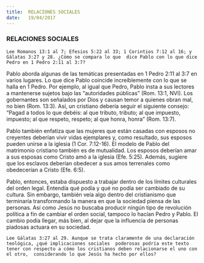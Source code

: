 ```yaml
---
title:  RELACIONES SOCIALES
date:   19/04/2017
---
```


### RELACIONES SOCIALES

`Lee Romanos 13:1 al 7; Efesios 5:22 al 33; 1 Corintios 7:12 al 16; y Gálatas 3:27 y 28. ¿Cómo se compara lo que  dice Pablo con lo que dice Pedro en 1 Pedro 2:11 al 3:7?`

Pablo aborda algunas de las temáticas presentadas en 1 Pedro 2:11 al 3:7 en varios lugares. Lo que dice Pablo  coincide increíblemente con lo que se halla en 1 Pedro. Por ejemplo, al igual que Pedro, Pablo insta a sus  lectores a mantenerse sujetos bajo las “autoridades públicas” (Rom. 13:1, NVI). Los gobernantes son señalados  por Dios y causan temor a quienes obran mal, no bien (Rom. 13:3). Así, un cristiano debería seguir el siguiente  consejo: “Pagad a todos lo que debéis: al que tributo, tributo; al que impuesto, impuesto; al que respeto,  respeto; al que honra, honra” (Rom. 13:7).

Pablo también enfatiza que las mujeres que están casadas con esposos no creyentes deberían vivir vidas  ejemplares y, como resultado, sus esposos pueden unirse a la iglesia (1 Cor. 7:12-16). El modelo de Pablo del  matrimonio cristiano también es de mutualidad. Los esposos deberían amar a sus esposas como Cristo amó a la iglesia (Efe. 5:25). Además, sugiere que los esclavos deberían obedecer a sus amos terrenales como  obedecerían a Cristo (Efe. 6:5).

Pablo, entonces, estaba dispuesto a trabajar dentro de los límites culturales del orden legal. Entendía qué  podía y qué no podía ser cambiado de su cultura. Sin embargo, también veía algo dentro del cristianismo que  terminaría transformando la manera en que la sociedad piensa de las personas. Así como Jesús no buscaba producir ningún tipo de revolución política a fin de cambiar el orden social, tampoco lo hacían Pedro y Pablo.  El cambio podía llegar, más bien, al dejar que la influencia de personas piadosas actuara en su sociedad. 

`Lee Gálatas 3:27 al 29. Aunque se trata claramente de una declaración teológica, ¿qué implicaciones sociales  poderosas podría este texto tener con respecto a cómo los cristianos deben relacionarse el uno con el otro,  considerando lo que Jesús ha hecho por ellos?`